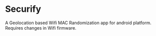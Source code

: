 # Securify
A Geolocation based Wifi MAC Randomization app for android platform. Requires changes in Wifi firmware.
